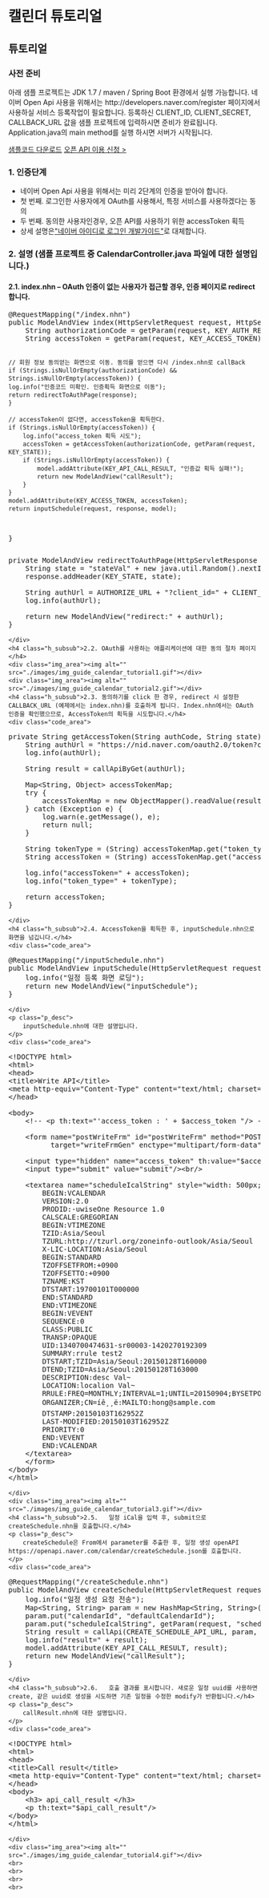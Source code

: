 # 캘린더 튜토리얼

<html lang="ko">
<head>
    <title>NAVER Developers - 캘린더 튜토리얼</title>
    <meta name="description" content="NAVER Developers - 캘린더 튜토리얼">
</head>
<body>
<div class="con">
    <div class="h_page_area">
        <h2 class="h_page">튜토리얼</h2>
        <div class="side_menu"></div>
    </div>
    <h3 class="h_sub">사전 준비</h3>
    <p class="p_desc">
        아래 샘플 프로젝트는 JDK 1.7 / maven / Spring Boot 환경에서 실행 가능합니다.
        네이버 Open Api 사용을 위해서는 http://developers.naver.com/register 페이지에서 사용하실 서비스 등록작업이 필요합니다. 등록하신 CLIENT_ID, CLIENT_SECRET, CALLBACK_URL 값을 샘플 프로젝트에 입력하시면 준비가 완료됩니다.
        Application.java의 main method를 실행 하시면 서버가 시작됩니다.
    </p>
    <div class="buttons2">
        <a class="btn_n" href="./file/calendar_openApi_sample.tar.gz"><i class="xi-download"></i> 샘플코드 다운로드</a>
        <a class="btn_b_hi3" href="/apps/#/register?api=calendar">오픈 API 이용 신청 &gt;</a>
    </div>
    <h3 class="h_sub">1. 인증단계</h3>
    <ul class="list_type1">
        <li>네이버 Open Api 사용을 위해서는 미리 2단계의 인증을 받아야 합니다.</li>
        <li>첫 번째. 로그인한 사용자에게 OAuth를 사용해서, 특정 서비스를 사용하겠다는 동의</li>
        <li>두 번째. 동의한 사용자인경우, 오픈 API를 사용하기 위한 accessToken 획득</li>
        <li>상세 설명은<a href="/docs/login/overview" target="_blank" title="새창" class="color_p2 underline">"네이버 아이디로 로그인 개발가이드"</a>로 대체합니다.</li>
    </ul>
    <h3 class="h_sub">2. 설명 (샘플 프로젝트 중 CalendarController.java 파일에 대한 설명입니다.)</h3>
    <h4 class="h_subsub">2.1. index.nhn &ndash; OAuth 인증이 없는 사용자가 접근할 경우, 인증 페이지로 redirect합니다.</h4>
    <div class="code_area">
<pre class="prettyprint">
@RequestMapping("/index.nhn")
public ModelAndView index(HttpServletRequest request, HttpServletResponse response, Model model) {
	String authorizationCode = getParam(request, KEY_AUTH_RESPONSE_TYPE);
	String accessToken = getParam(request, KEY_ACCESS_TOKEN);

	// 회원 정보 동의얻는 화면으로 이동. 동의를 얻으면 다시 /index.nhn로 callBack
	if (Strings.isNullOrEmpty(authorizationCode) && Strings.isNullOrEmpty(accessToken)) {
	log.info("인증코드 미확인. 인증획득 화면으로 이동");
	return redirectToAuthPage(response);
	}

	// accessToken이 없다면, accessToken을 획득한다.
	if (Strings.isNullOrEmpty(accessToken)) {
		log.info("access_token 획득 시도");
		accessToken = getAccessToken(authorizationCode, getParam(request, KEY_STATE));
		if (Strings.isNullOrEmpty(accessToken)) {
			model.addAttribute(KEY_API_CALL_RESULT, "인증값 획득 실패!");
			return new ModelAndView("callResult");
		}
	}
	model.addAttribute(KEY_ACCESS_TOKEN, accessToken);
	return inputSchedule(request, response, model);
}
</pre>
    </div>
    <div class="code_area">
<pre class="prettyprint">
private ModelAndView redirectToAuthPage(HttpServletResponse response) {
	String state = "stateVal" + new java.util.Random().nextInt();
	response.addHeader(KEY_STATE, state);

	String authUrl = AUTHORIZE_URL + "?client_id=" + CLIENT_ID + "&response_type=" + KEY_AUTH_RESPONSE_TYPE + "&redirect_uri=" + URLEncoder.encode(CALLBACK_URL) + "&state=" + state;
	log.info(authUrl);

	return new ModelAndView("redirect:" + authUrl);
}
</pre>
    </div>
    <h4 class="h_subsub">2.2. OAuth를 사용하는 애플리케이션에 대한 동의 절차 페이지</h4>
    <div class="img_area"><img alt="" src="./images/img_guide_calendar_tutorial1.gif"></div>
    <div class="img_area"><img alt="" src="./images/img_guide_calendar_tutorial2.gif"></div>
    <h4 class="h_subsub">2.3. 동의하기를 click 한 경우, redirect 시 설정한 CALLBACK_URL (예제에서는 index.nhn)를 호출하게 됩니다. Index.nhn에서는 OAuth 인증을 확인했으므로, AccessToken의 획득을 시도합니다.</h4>
    <div class="code_area">
<pre class="prettyprint">
private String getAccessToken(String authCode, String state) {
	String authUrl = "https://nid.naver.com/oauth2.0/token?client_id=" + CLIENT_ID + "&client_secret=" + CLIENT_SECRET + "&grant_type=authorization_code&response_type=authorization_code&state=" + state + "&code=" + authCode;
	log.info(authUrl);

	String result = callApiByGet(authUrl);

	Map&lt;String, Object&gt; accessTokenMap;
	try {
		accessTokenMap = new ObjectMapper().readValue(result, HashMap.class);
	} catch (Exception e) {
		log.warn(e.getMessage(), e);
		return null;
	}

	String tokenType = (String) accessTokenMap.get("token_type");
	String accessToken = (String) accessTokenMap.get("access_token");

	log.info("accessToken=" + accessToken);
	log.info("token_type=" + tokenType);

	return accessToken;
}
</pre>
    </div>
    <h4 class="h_subsub">2.4. AccessToken을 획득한 후, inputSchedule.nhn으로 화면을 넘깁니다.</h4>
    <div class="code_area">
<pre class="prettyprint">
@RequestMapping("/inputSchedule.nhn")
public ModelAndView inputSchedule(HttpServletRequest request, HttpServletResponse response, Model model) {
	log.info("일정 등록 화면 로딩");
	return new ModelAndView("inputSchedule");
}
</pre>
    </div>
    <p class="p_desc">
        inputSchedule.nhn에 대한 설명입니다.
    </p>
    <div class="code_area">
<pre class="prettyprint">
&lt;!DOCTYPE html&gt;
&lt;html&gt;
&lt;head&gt;
&lt;title&gt;Write API&lt;/title&gt;
&lt;meta http-equiv="Content-Type" content="text/html; charset=utf-8" /&gt;
&lt;/head&gt;

&lt;body&gt;
	&lt;!-- &lt;p th:text="'access_token : ' + $access_token "/&gt; --&gt;

	&lt;form name="postWriteFrm" id="postWriteFrm" method="POST" action="createSchedule.nhn"
          target="writeFrmGen" enctype="multipart/form-data"&gt;

	&lt;input type="hidden" name="access_token" th:value="$access_token"/&gt;
	&lt;input type="submit" value="submit"/&gt;&lt;br/&gt;

	&lt;textarea name="scheduleIcalString" style="width: 500px; height: 700px;"&gt;
		BEGIN:VCALENDAR
		VERSION:2.0
		PRODID:-uwiseOne Resource 1.0
		CALSCALE:GREGORIAN
		BEGIN:VTIMEZONE
		TZID:Asia/Seoul
		TZURL:http://tzurl.org/zoneinfo-outlook/Asia/Seoul
		X-LIC-LOCATION:Asia/Seoul
		BEGIN:STANDARD
		TZOFFSETFROM:+0900
		TZOFFSETTO:+0900
		TZNAME:KST
		DTSTART:19700101T000000
		END:STANDARD
		END:VTIMEZONE
		BEGIN:VEVENT
		SEQUENCE:0
		CLASS:PUBLIC
		TRANSP:OPAQUE
		UID:1340700474631-sr00003-1420270192309
		SUMMARY:rrule test2
		DTSTART;TZID=Asia/Seoul:20150128T160000
		DTEND;TZID=Asia/Seoul:20150128T163000
		DESCRIPTION:desc Val~
		LOCATION:localion Val~
		RRULE:FREQ=MONTHLY;INTERVAL=1;UNTIL=20150904;BYSETPOS=1;BYDAY=WE;
		ORGANIZER;CN=íê¸¸ë:MAILTO:hong@sample.com
		DTSTAMP:20150103T162952Z
		LAST-MODIFIED:20150103T162952Z
		PRIORITY:0
		END:VEVENT
		END:VCALENDAR
	&lt;/textarea&gt;
	&lt;/form&gt;
&lt;/body&gt;
&lt;/html&gt;
</pre>
    </div>
    <div class="img_area"><img alt="" src="./images/img_guide_calendar_tutorial3.gif"></div>
    <h4 class="h_subsub">2.5.	일정 iCal을 입력 후, submit으로 createSchedule.nhn을 호출합니다.</h4>
    <p class="p_desc">
        createSchedule은 From에서 parameter를 추출한 후, 일정 생성 openAPI https://openapi.naver.com/calendar/createSchedule.json를 호출합니다.
    </p>
    <div class="code_area">
<pre class="prettyprint">
@RequestMapping("/createSchedule.nhn")
public ModelAndView createSchedule(HttpServletRequest request, HttpServletResponse response, Model model) {
	log.info("일정 생성 요청 전송");
	Map&lt;String, String&gt; param = new HashMap&lt;String, String&gt;();
	param.put("calendarId", "defaultCalendarId");
	param.put("scheduleIcalString", getParam(request, "scheduleIcalString"));
	String result = callApi(CREATE_SCHEDULE_API_URL, param, getParam(request, KEY_ACCESS_TOKEN));
	log.info("result=" + result);
	model.addAttribute(KEY_API_CALL_RESULT, result);
	return new ModelAndView("callResult");
}
</pre>
    </div>
    <h4 class="h_subsub">2.6.	호출 결과를 표시합니다. 새로운 일정 uuid를 사용하면 create, 같은 uuid로 생성을 시도하면 기존 일정을 수정한 modify가 반환됩니다.</h4>
    <p class="p_desc">
        callResult.nhn에 대한 설명입니다.
    </p>
    <div class="code_area">
<pre class="prettyprint">
&lt;!DOCTYPE html&gt;
&lt;html&gt;
&lt;head&gt;
&lt;title&gt;Call result&lt;/title&gt;
&lt;meta http-equiv="Content-Type" content="text/html; charset=utf-8" /&gt;
&lt;/head&gt;
&lt;body&gt;
	&lt;h3&gt; api_call_result &lt;/h3&gt;
	&lt;p th:text="$api_call_result"/&gt;
&lt;/body&gt;
&lt;/html&gt;
</pre>
    </div>
    <div class="img_area"><img alt="" src="./images/img_guide_calendar_tutorial4.gif"></div>
    <br>
    <br>
    <br>
    <br>
</div>
</body>
